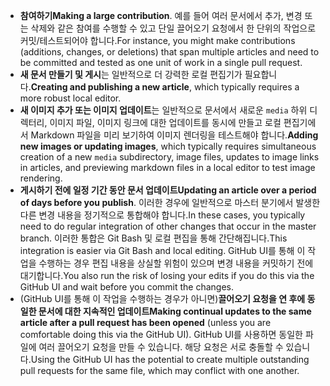  - <span data-ttu-id="17a39-101">**참여하기**</span><span class="sxs-lookup"><span data-stu-id="17a39-101">**Making a large contribution**.</span></span> <span data-ttu-id="17a39-102">예를 들어 여러 문서에서 추가, 변경 또는 삭제와 같은 참여를 수행할 수 있고 단일 끌어오기 요청에서 한 단위의 작업으로 커밋/테스트되어야 합니다.</span><span class="sxs-lookup"><span data-stu-id="17a39-102">For instance, you might make contributions (additions, changes, or deletions) that span multiple articles and need to be committed and tested as one unit of work in a single pull request.</span></span> 
 - <span data-ttu-id="17a39-103">**새 문서 만들기 및 게시**는 일반적으로 더 강력한 로컬 편집기가 필요합니다.</span><span class="sxs-lookup"><span data-stu-id="17a39-103">**Creating and publishing a new article**, which typically requires a more robust local editor.</span></span> 
 - <span data-ttu-id="17a39-104">**새 이미지 추가 또는 이미지 업데이트**는 일반적으로 문서에서 새로운 `media` 하위 디렉터리, 이미지 파일, 이미지 링크에 대한 업데이트를 동시에 만들고 로컬 편집기에서 Markdown 파일을 미리 보기하여 이미지 렌더링을 테스트해야 합니다.</span><span class="sxs-lookup"><span data-stu-id="17a39-104">**Adding new images or updating images**, which typically requires simultaneous creation of a new `media` subdirectory, image files, updates to image links in articles, and previewing markdown files in a local editor to test image rendering.</span></span>
 - <span data-ttu-id="17a39-105">**게시하기 전에 일정 기간 동안 문서 업데이트**</span><span class="sxs-lookup"><span data-stu-id="17a39-105">**Updating an article over a period of days before you publish**.</span></span> <span data-ttu-id="17a39-106">이러한 경우에 일반적으로 마스터 분기에서 발생한 다른 변경 내용을 정기적으로 통합해야 합니다.</span><span class="sxs-lookup"><span data-stu-id="17a39-106">In these cases, you typically need to do regular integration of other changes that occur in the master branch.</span></span> <span data-ttu-id="17a39-107">이러한 통합은 Git Bash 및 로컬 편집을 통해 간단해집니다.</span><span class="sxs-lookup"><span data-stu-id="17a39-107">This integration is easier via Git Bash and local editing.</span></span> <span data-ttu-id="17a39-108">GitHub UI를 통해 이 작업을 수행하는 경우 편집 내용을 상실할 위험이 있으며 변경 내용을 커밋하기 전에 대기합니다.</span><span class="sxs-lookup"><span data-stu-id="17a39-108">You also run the risk of losing your edits if you do this via the GitHub UI and wait before you commit the changes.</span></span>
 - <span data-ttu-id="17a39-109">(GitHub UI를 통해 이 작업을 수행하는 경우가 아니면)**끌어오기 요청을 연 후에 동일한 문서에 대한 지속적인 업데이트**</span><span class="sxs-lookup"><span data-stu-id="17a39-109">**Making continual updates to the same article after a pull request has been opened** (unless you are comfortable doing this via the GitHub UI).</span></span> <span data-ttu-id="17a39-110">GitHub UI를 사용하면 동일한 파일에 여러 끌어오기 요청을 만들 수 있습니다. 해당 요청은 서로 충돌할 수 있습니다.</span><span class="sxs-lookup"><span data-stu-id="17a39-110">Using the GitHub UI has the potential to create multiple outstanding pull requests for the same file, which may conflict with one another.</span></span> 